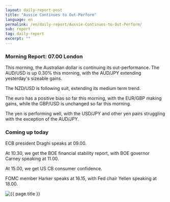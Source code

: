 ```yaml
---
layout: daily-report-post
title: "Aussie Continues to Out-Perform"
language: en
permalink: /en/daily-report/Aussie-Continues-to-Out-Perform/
sub: report
tag: daily-report
excerpt: ""
---
```

### Morning Report: 07.00 London

This morning, the Australian dollar is continuing its out-performance. The AUD/USD is up 0.30% this morning, with the AUD/JPY extending yesterday's sizeable gains. 

The NZD/USD is following suit, extending its medium term trend. 

The euro has a positive bias so far this morning, with the EUR/GBP making gains, while the GBP/USD is unchanged so far this morning. 

The yen is performing well, with the USD/JPY and other yen pairs struggling with the exception of the AUD/JPY. 

### Coming up today

ECB president Draghi speaks at 09.00. 

At 10.30, we get the BOE financial stability report, with BOE governor Carney speaking at 11.00. 

At 15.00, we get US CB consumer confidence.

FOMC member Harker speaks at 16.15, with Fed chair Yellen speaking at 18.00.
 

<p><img src="{{ "/assets/images/daily-report/2017-06-27_08-06-08.jpg" | relative_url }}" alt="{{ page.title }}" title="{{ page.title }}"></p>
